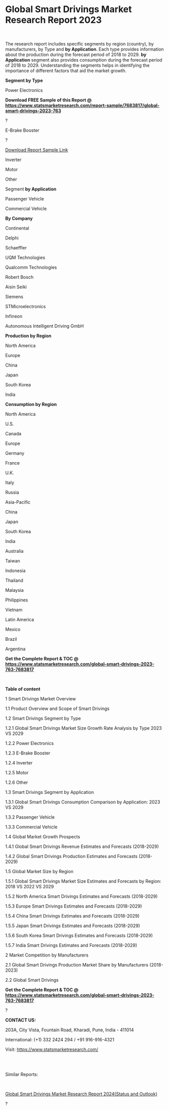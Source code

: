 <h1>Global Smart Drivings Market Research Report 2023</h1><br/><p>The research report includes specific segments by region (country), by manufacturers, by Type and <strong>by Application</strong>. Each type provides information about the production during the forecast period of 2018 to 2029. <strong>by Application</strong> segment also provides consumption during the forecast period of 2018 to 2029. Understanding the segments helps in identifying the importance of different factors that aid the market growth.</p>
 
 
 
 <p><strong>Segment by Type</strong></p>
 
 
 
 <p>Power Electronics</p>
 
 
 
 <div><b>Download FREE Sample of this Report @ <a href="https://www.statsmarketresearch.com/download-free-sample/7683817/global-smart-drivings-2023-763">https://www.statsmarketresearch.com/report-sample/7683817/global-smart-drivings-2023-763</a></b></div>
 
 
 
 <p>? </p>
 
 
 
 <p>E-Brake Booster</p>
 
 
 
 <p>? </p>
 
 
 
 <p><a href="https://www.statsmarketresearch.com/download-free-sample/7683817/global-smart-drivings-2023-763">Download Report Sample Link</a></p>
 
 
 
 <p>Inverter</p>
 
 
 
 <p>Motor</p>
 
 
 
 <p>Other</p>
 
 
 
 <p>Segment <strong>by Application</strong></p>
 
 
 
 <p>Passenger Vehicle</p>
 
 
 
 <p>Commercial Vehicle</p>
 
 
 
 <p><strong>By Company</strong></p>
 
 
 
 <p>Continental</p>
 
 
 
 <p>Delphi</p>
 
 
 
 <p>Schaeffler</p>
 
 
 
 <p>UQM Technologies</p>
 
 
 
 <p>Qualcomm Technologies</p>
 
 
 
 <p>Robert Bosch</p>
 
 
 
 <p>Aisin Seiki</p>
 
 
 
 <p>Siemens</p>
 
 
 
 <p>STMicroelectronics</p>
 
 
 
 <p>Infineon</p>
 
 
 
 <p>Autonomous Intelligent Driving GmbH</p>
 
 
 
 <p><strong>Production by Region</strong></p>
 
 
 
 <p>North America</p>
 
 
 
 <p>Europe</p>
 
 
 
 <p>China</p>
 
 
 
 <p>Japan</p>
 
 
 
 <p>South Korea</p>
 
 
 
 <p>India</p>
 
 
 
 <p><strong>Consumption by Region</strong></p>
 
 
 
 <p>North America</p>
 
 
 
 <p>U.S.</p>
 
 
 
 <p>Canada</p>
 
 
 
 <p>Europe</p>
 
 
 
 <p>Germany</p>
 
 
 
 <p>France</p>
 
 
 
 <p>U.K.</p>
 
 
 
 <p>Italy</p>
 
 
 
 <p>Russia</p>
 
 
 
 <p>Asia-Pacific</p>
 
 
 
 <p>China</p>
 
 
 
 <p>Japan</p>
 
 
 
 <p>South Korea</p>
 
 
 
 <p>India</p>
 
 
 
 <p>Australia</p>
 
 
 
 <p>Taiwan</p>
 
 
 
 <p>Indonesia</p>
 
 
 
 <p>Thailand</p>
 
 
 
 <p>Malaysia</p>
 
 
 
 <p>Philippines</p>
 
 
 
 <p>Vietnam</p>
 
 
 
 <p>Latin America</p>
 
 
 
 <p>Mexico</p>
 
 
 
 <p>Brazil</p>
 
 
 
 <p>Argentina</p>
 
 
 
 <div><b>Get the Complete Report & TOC @ <a href="https://www.statsmarketresearch.com/global-smart-drivings-2023-763-7683817">https://www.statsmarketresearch.com/global-smart-drivings-2023-763-7683817</a></b></div>
 
 
 
 <p><br />
 
 <b>Table of content</b></p>
 
 
 
 <p>1 Smart Drivings Market Overview<br />
 
 1.1 Product Overview and Scope of Smart Drivings<br />
 
 1.2 Smart Drivings Segment by Type<br />
 
 1.2.1 Global Smart Drivings Market Size Growth Rate Analysis by Type 2023 VS 2029<br />
 
 1.2.2 Power Electronics<br />
 
 1.2.3 E-Brake Booster<br />
 
 1.2.4 Inverter<br />
 
 1.2.5 Motor<br />
 
 1.2.6 Other<br />
 
 1.3 Smart Drivings Segment by Application<br />
 
 1.3.1 Global Smart Drivings Consumption Comparison by Application: 2023 VS 2029<br />
 
 1.3.2 Passenger Vehicle<br />
 
 1.3.3 Commercial Vehicle<br />
 
 1.4 Global Market Growth Prospects<br />
 
 1.4.1 Global Smart Drivings Revenue Estimates and Forecasts (2018-2029)<br />
 
 1.4.2 Global Smart Drivings Production Estimates and Forecasts (2018-2029)<br />
 
 1.5 Global Market Size by Region<br />
 
 1.5.1 Global Smart Drivings Market Size Estimates and Forecasts by Region: 2018 VS 2022 VS 2029<br />
 
 1.5.2 North America Smart Drivings Estimates and Forecasts (2018-2029)<br />
 
 1.5.3 Europe Smart Drivings Estimates and Forecasts (2018-2029)<br />
 
 1.5.4 China Smart Drivings Estimates and Forecasts (2018-2029)<br />
 
 1.5.5 Japan Smart Drivings Estimates and Forecasts (2018-2029)<br />
 
 1.5.6 South Korea Smart Drivings Estimates and Forecasts (2018-2029)<br />
 
 1.5.7 India Smart Drivings Estimates and Forecasts (2018-2029)<br />
 
 2 Market Competition by Manufacturers<br />
 
 2.1 Global Smart Drivings Production Market Share by Manufacturers (2018-2023)<br />
 
 2.2 Global Smart Drivings</p>
 
 
 
 <div><b>Get the Complete Report & TOC @ <a href="https://www.statsmarketresearch.com/global-smart-drivings-2023-763-7683817">https://www.statsmarketresearch.com/global-smart-drivings-2023-763-7683817</a></b></div>
 
 
 
 <p>? </p>
 
 
 
 <p><b>CONTACT US:</b><br />
 
 203A, City Vista, Fountain Road, Kharadi, Pune, India - 411014<br />
 
 International: (+1) 332 2424 294 / +91 916-916-4321<br />
 
 Visit: <a href="https://www.statsmarketresearch.com/">https://www.statsmarketresearch.com/</a><br />
 
 <br />
 
 <br />
 
 Similar Reports:<br />
 
 <br />
 
 <a href="https://www.statsmarketresearch.com/global-smart-drivings-2024-797-8008922">Global Smart Drivings Market Research Report 2024(Status and Outlook)</a><br />
 
 ? </p>